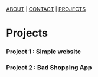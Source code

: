 [ABOUT](./index.md)  |  [CONTACT](./contact.md)  |  [PROJECTS](./projects.md)

# Projects

### Project 1 : Simple website

### Project 2 : Bad Shopping App



